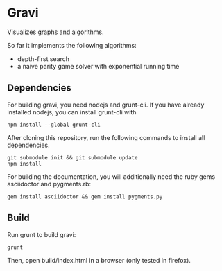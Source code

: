 Gravi
=====

Visualizes graphs and algorithms.

So far it implements the following algorithms:
- depth-first search
- a naive parity game solver with exponential running time

Dependencies
------------

For building gravi, you need nodejs and grunt-cli.  If you have
already installed nodejs, you can install grunt-cli with

```
npm install --global grunt-cli
```

After cloning this repository, run the following commands to install
all dependencies.

```
git submodule init && git submodule update
npm install
```

For building the documentation, you will additionally need the ruby
gems asciidoctor and pygments.rb:

```
gem install asciidoctor && gem install pygments.py
```

Build
-----

Run grunt to build gravi:

```
grunt
```

Then, open build/index.html in a browser (only tested in firefox).
